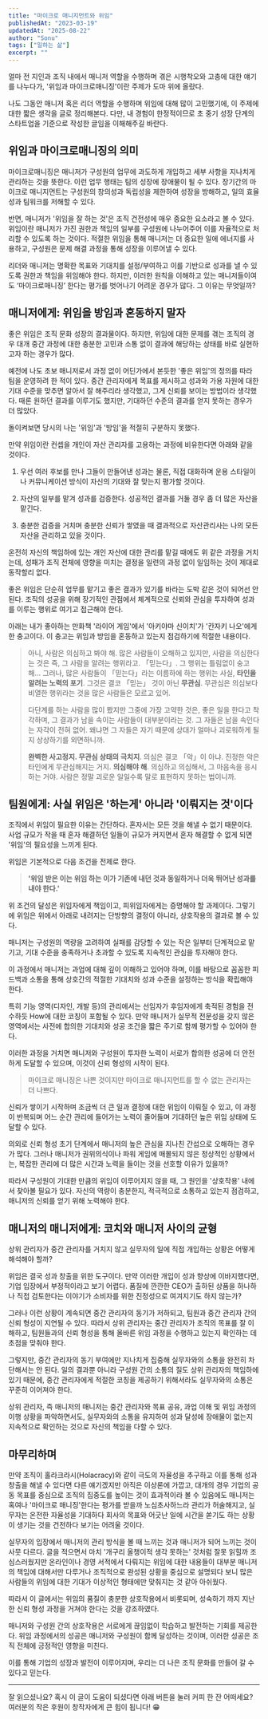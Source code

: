 ```yaml
---
title: "마이크로 매니지먼트와 위임"
publishedAt: "2023-03-19"
updatedAt: "2025-08-22"
author: "Sonu"
tags: ["일하는 삶"]
excerpt: ""
---
```



얼마 전 지인과 조직 내에서 매니저 역할을 수행하며 겪은 시행착오와 고충에 대한 얘기를 나누다가, '위임과 마이크로매니징'이란 주제가 도마 위에 올랐다.


나도 그동안 매니저 혹은 리더 역할을 수행하며 위임에 대해 많이 고민했기에, 이 주제에 대한 짧은 생각을 글로 정리해본다. 다만, 내 경험이 한정적이므로 초 중기 성장 단계의 스타트업을 기준으로 작성한 글임을 이해해주길 바란다.


## **위임과 마이크로매니징의 의미**


마이크로매니징은 매니저가 구성원의 업무에 과도하게 개입하고 세부 사항을 지나치게 관리하는 것을 뜻한다. 이런 업무 행태는 팀의 성장에 장애물이 될 수 있다. 장기간의 마이크로 매니지먼트는 구성원의 창의성과 독립성을 제한하여 성장을 방해하고, 일의 효율성과 팀워크를 저해할 수 있다.


반면, 매니저가 '위임을 잘 하는 것'은 조직 건전성에 매우 중요한 요소라고 볼 수 있다. 위임이란 매니저가 가진 권한과 책임의 일부를 구성원에 나누어주어 이를 자율적으로 처리할 수 있도록 하는 것이다. 적절한 위임을 통해 매니저는 더 중요한 일에 에너지를 사용하고, 구성원은 문제 해결 과정을 통해 성장을 이루어낼 수 있다.


리더와 매니저는 명확한 목표와 기대치를 설정/부여하고 이를 기반으로 성과를 낼 수 있도록 권한과 책임을 위임해야 한다. 하지만, 이러한 원칙을 이해하고 있는 매니저들이여도 ‘마이크로매니징’ 한다는 평가를 벗어나기 어려운 경우가 많다. 그 이유는 무엇일까?


## 매니저에게: 위임을 방임과 혼동하지 말자


좋은 위임은 조직 문화 성장의 결과물이다. 하지만, 위임에 대한 문제를 겪는 조직의 경우 대개 중간 과정에 대한 충분한 고민과 소통 없이 결과에 해당하는 상태를 바로 실현하고자 하는 경우가 많다.


예전에 나도 초보 매니저로서 과정 없이 어딘가에서 본듯한 '좋은 위임'의 정의를 따라 팀을 운영하려 한 적이 있다. 중간 관리자에게 목표를 제시하고 성과와 가용 자원에 대한 기대 수준을 맞추면 알아서 잘 해주리라 생각했고, 그게 신뢰를 보이는 방법이라 생각했다. 때론 원하던 결과를 이루기도 했지만, 기대하던 수준의 결과를 얻지 못하는 경우가 더 많았다.


돌이켜보면 당시의 나는 '위임'과 '방임'을 적절히 구분하지 못했다.


만약 위임이란 컨셉을 개인이 자산 관리자를 고용하는 과정에 비유한다면 아래와 같을 것이다.


1. 우선 여러 후보를 만나 그들이 만들어낸 성과는 물론, 직접 대화하며 운용 스타일이나 커뮤니케이션 방식이 자신의 기대와 잘 맞는지 평가할 것이다.


2. 자산의 일부를 맡겨 성과를 검증한다. 성공적인 결과를 거둘 경우 좀 더 많은 자산을 맡긴다.


3. 충분한 검증을 거치며 충분한 신뢰가 쌓였을 때 결과적으로 자산관리사는 나의 모든 자산을 관리하고 있을 것이다.


온전히 자신의 책임하에 있는 개인 자산에 대한 관리를 맡길 때에도 위 같은 과정을 거치는데, 성패가 조직 전체에 영향을 미치는 결정을 일련의 과정 없이 일임하는 것이 제대로 동작할리 없다.


좋은 위임은 단순히 업무를 맡기고 좋은 결과가 있기를 바라는 도박 같은 것이 되어선 안된다. 조직의 성공을 위해 장기적인 관점에서 체계적으로 신뢰와 관심을 투자하여 성과를 이루는 행위로 여기고 접근해야 한다.


아래는 내가 좋아하는 만화책 '라이어 게임'에서 '아키야마 신이치'가 '칸자키 나오'에게 한 충고이다. 이 충고는 위임과 방임을 혼동하고 있는지 점검하기에 적절한 내용이다.

> 아니, 사람은 의심하고 봐야 해. 많은 사람들이 오해하고 있지만, 사람을 의심한다는 것은 즉, 그 사람을 알려는 행위라고. 「믿는다」. 그 행위는 틀림없이 숭고해… 그러나, 많은 사람들이 「믿는다」라는 이름하에 하는 행위는 사실, **타인을 알려는 노력의 포기**. 그것은 결코 「믿는」 것이 아닌 **무관심**. 무관심은 의심보다 비열한 행위라는 것을 많은 사람들은 모르고 있어.
> 
> 다단계를 하는 사람을 많이 봤지만 그중에 가장 고약한 것은, 좋은 일을 한다고 착각하며, 그 결과가 남을 속이는 사람들이 대부분이라는 것. 그 자들은 남을 속인다는 자각이 전혀 없어. 왜냐면 그 자들은 자기 때문에 상대가 얼마나 괴로워하게 될 지 상상하기를 외면하니까.
> 
> **완벽한 사고정지. 무관심 상태의 극치지**. 의심은 결코 「악」이 아냐. 진정한 악은 타인에게 무관심해지는 거지. **의심해야 해**. 의심하고 의심해서, 그 마음속을 응시하는 거야. 사람은 정말 괴로운 일일수록 말로 표현하지 못하는 법이니까.

## 팀원에게: 사실 위임은 '하는게' 아니라 '이뤄지는 것'이다


조직에서 위임이 필요한 이유는 간단하다. 혼자서는 모든 것을 해낼 수 없기 때문이다. 사업 규모가 작을 때 혼자 해결하던 일들이 규모가 커지면서 혼자 해결할 수 없게 되면 '위임'의 필요성을 느끼게 된다.


위임은 기본적으로 다음 조건을 전제로 한다.

> **'위임 받은 이는 위임 하는 이가 기존에 내던 것과 동일하거나 더욱 뛰어난 성과를 내야 한다.'**

위 조건의 달성은 위임자에게 책임이고, 피위임자에게는 증명해야 할 과제이다. 그렇기에 위임은 위에서 아래로 내려지는 단방향의 결정이 아니라, 상호작용의 결과로 볼 수 있다.


매니저는 구성원의 역량을 고려하여 실패를 감당할 수 있는 작은 일부터 단계적으로 맡기고, 기대 수준을 충족하거나 초과할 수 있도록 지속적인 관심을 투자해야 한다.


이 과정에서 매니저는 과업에 대해 깊이 이해하고 있어야 하며, 이를 바탕으로 꼼꼼한 피드백과 소통을 통해 상호간의 적절한 기대치와 성과 수준을 설정하는 방식을 확립해야 한다.


특히 기능 영역(디자인, 개발 등)의 관리에서는 선임자가 후임자에게 축적된 경험을 전수하듯 How에 대한 코칭이 포함될 수 있다. 만약 매니저가 실무적 전문성을 갖지 않은 영역에서는 사전에 합의한 기대치와 성공 조건을 짧은 주기로 함께 평가할 수 있어야 한다.


이러한 과정을 거치면 매니저와 구성원이 투자한 노력이 서로가 합의한 성공에 더 안전하게 도달할 수 있으며, 이것이 신뢰 형성의 시작이 된다.

> 마이크로 매니징은 나쁜 것이지만 마이크로 매니지먼트를 할 수 없는 관리자는 더 나쁘다.

신뢰가 쌓이기 시작하며 조금씩 더 큰 일과 결정에 대한 위임이 이뤄질 수 있고, 이 과정이 반복되며 어느 순간 관리에 들어가는 노력이 줄어들며 기대하던 높은 위임 상태에 도달할 수 있다.


의외로 신뢰 형성 초기 단계에서 매니저의 높은 관심을 지나친 간섭으로 오해하는 경우가 많다. 그러나 매니저가 권위의식이나 파워 게임에 매몰되지 않은 정상적인 상황에서는, 복잡한 관리에 더 많은 시간과 노력을 들이는 것을 선호할 이유가 있을까?


따라서 구성원이 기대한 만큼의 위임이 이루어지지 않을 때, 그 원인을 '상호작용' 내에서 찾아볼 필요가 있다. 자신의 역량이 충분한지, 적극적으로 소통하고 있는지 점검하고, 매니저의 신뢰를 얻기 위해 노력해야 한다.


## **매니저의 매니저에게: 코치와 매니저 사이의 균형**


상위 관리자가 중간 관리자를 거치지 않고 실무자의 일에 직접 개입하는 상황은 어떻게 해석해야 할까?


위임은 결국 성과 창출을 위한 도구이다. 만약 이러한 개입이 성과 향상에 이바지했다면, 기업 입장에서 부정적이라고 보기 어렵다. 품질에 깐깐한 CEO가 출하된 상품을 하나하나 직접 검토한다는 이야기가 소비자를 위한 진정성으로 여겨지기도 하지 않는가?


그러나 이런 상황이 계속되면 중간 관리자의 동기가 저하되고, 팀원과 중간 관리자 간의 신뢰 형성이 지연될 수 있다. 따라서 상위 관리자는 중간 관리자가 조직의 목표를 잘 이해하고, 팀원들과의 신뢰 형성을 통해 올바른 위임 과정을 수행하고 있는지 확인하는 데 초점을 맞춰야 한다.


그렇지만, 중간 관리자의 동기 부여에만 지나치게 집중해 실무자와의 소통을 완전히 차단해서는 안 된다. 일의 결과뿐 아니라 구성원 간의 소통의 질도 상위 관리자의 책임하에 있기 때문에, 중간 관리자에게 적절한 코칭을 제공하기 위해서라도 실무자와의 소통은 꾸준히 이어져야 한다.


상위 관리자, 즉 매니저의 매니저는 중간 관리자와 목표 공유, 과업 이해 및 위임 과정의 이행 상황을 파악하면서도, 실무자와의 소통을 유지하여 성과 달성에 장애물이 없는지 지속적으로 확인하는 것으로 자신의 책임을 다할 수 있다.


## **마무리하며**


만약 조직이 홀라크라시(Holacracy)와 같이 극도의 자율성을 추구하고 이를 통해 성과 창출을 해낼 수 있다면 다른 얘기겠지만 아직은 이상론에 가깝고, 대개의 경우 기업의 공동 목표를 중심으로 조직의 집중도를 높이는 것이 효과적이라 볼 수 있음에도 매니저는 혹여나 '마이크로 매니징'한다는 평가를 받을까 노심초사하느라 관리가 허술해지고, 실무자는 온전한 자율성을 기대하다 회사의 목표와 어긋난 일에 시간을 쏟기도 하는 상황이 생기는 것을 건전하다 보기는 어려울 것이다.


실무자의 입장에서 매니저의 관리 방식을 볼 때 느끼는 것과 매니저가 되어 느끼는 것이 사뭇 다르다. 글을 적으면서 마치 '개구리 올챙이적 생각 못하는' 것처럼 잘못 읽힐까 조심스러웠지만 온라인이나 경영 서적에서 다뤄지는 위임에 대한 내용들이 대부분 매니저의 책임에 대해서만 다루거나 조직적으로 완성된 상황을 중심으로 설명되다 보니 많은 사람들의 위임에 대한 기대가 이상적인 형태에만 맞춰지는 것 같아 아쉬웠다.


따라서 이 글에서는 위임의 품질이 충분한 상호작용에서 비롯되며, 성숙하기 까지 지난한 신뢰 형성 과정을 거쳐야 한다는 것을 강조하였다.


매니저와 구성원 간의 상호작용은 서로에게 끊임없이 학습하고 발전하는 기회를 제공한다. 위임 과정에서의 성공은 매니저와 구성원이 함께 달성하는 것이며, 이러한 성공은 조직 전체에 긍정적인 영향을 미친다.


이를 통해 기업의 성장과 발전이 이루어지며, 우리는 더 나은 조직 문화를 만들어 갈 수 있다고 믿는다.


---


잘 읽으셨나요? 혹시 이 글이 도움이 되셨다면 아래 버튼을 눌러 커피 한 잔 어떠세요? 여러분의 작은 후원이 창작자에게 큰 힘이 됩니다! 😁

